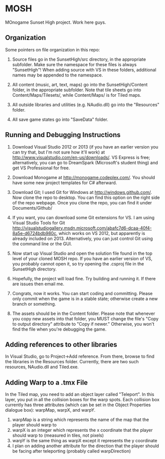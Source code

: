 MOSH
====

MOnogame Sunset High project. Work here guys.

Organization
---
Some pointers on file organization in this repo:

1) Source files go in the SunsetHigh/src directory, in the appropriate subfolder. Make sure the namespace for these files is always "SunsetHigh"! When adding source with VS in these folders, additional names may be appended to the namespace.

2) All content (music, art, text, maps) go into the SunsetHigh/Content folder, in the appropriate subfolder. Note that tile sheets go into Content/Maps/Tilesets/, while Content/Maps/ is for Tiled maps.

4) All outside libraries and utilities (e.g. NAudio.dll) go into the "Resources" folder.

5) All save game states go into "SaveData" folder.

Running and Debugging Instructions
---
1) Download Visual Studio 2012 or 2013 (if you have an earlier version you can try that, but I'm not sure how it'll work) at http://www.visualstudio.com/en-us/downloads/. VS Express is free; alternatively, you can go to DreamSpark (Microsoft's student thing) and get VS Professional for free.

2) Download Monogame at http://monogame.codeplex.com/. You should have some new project templates for C# afterward.

3) Download Git; I used Git for Windows at http://windows.github.com/. Now clone the repo to desktop. You can find this option on the right side of the repo webpage. Once you clone the repo, you can find it under Documents/Github/

4) If you want, you can download some Git extensions for VS. I am using Visual Studio Tools for Git http://visualstudiogallery.msdn.microsoft.com/abafc7d6-dcaa-40f4-8a5e-d6724bdb980c, which works on VS 2012, but apparently is already included on 2013. Alternatively, you can just control Git using the command line or the GUI.

5) Now start up Visual Studio and open the solution file found in the top level of your cloned MOSH repo. If you have an earlier version of VS, you probably cannot open it, so try opening the .csproj file in the SunsetHigh directory.

6) Hopefully, the project will load fine. Try building and running it. If there are issues then email me.

7) Congrats, now it works. You can start coding and committing. Please only commit when the game is in a stable state; otherwise create a new branch or something.

8) The assets should be in the Content folder. Please note that whenever you copy new assets into that folder, you MUST change the file's "Copy to output directory" attribute to "Copy if newer." Otherwise, you won't find the file when you're debugging the game.

Adding references to other libraries
---
In Visual Studio, go to Project->Add reference. From there, browse to find the libraries in the Resources folder. Currently, there are two such resources, NAudio.dll and Tiled.exe.

Adding Warp to a .tmx File
---
In the Tiled map, you need to add an object layer called "Teleport". In this layer, you put in all the collision boxes for the warp spots. Each collision box currently has three attributes (which can be set in the Object Properties dialogue box): warpMap, warpX, and warpY.
1) warpMap is a string which represents the name of the map that the player should warp to
2) warpX is an integer which represents the x coordinate that the player should warp to (measured in tiles, not pixels)
3) warpY is the same thing as warpX except it represents the y coordinate
4) I plan on adding another attribute for the direction that the player should be facing after teleporting (probably called warpDirection)
